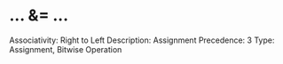 # ... &= ...

Associativity: Right to Left
Description: Assignment
Precedence: 3
Type: Assignment, Bitwise Operation